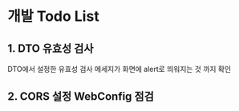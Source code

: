 # 개발 Todo List

## 1. DTO 유효성 검사
DTO에서 설정한 유효성 검사 메세지가 화면에 alert로 띄워지는 것 까지 확인

## 2. CORS 설정 WebConfig 점검
